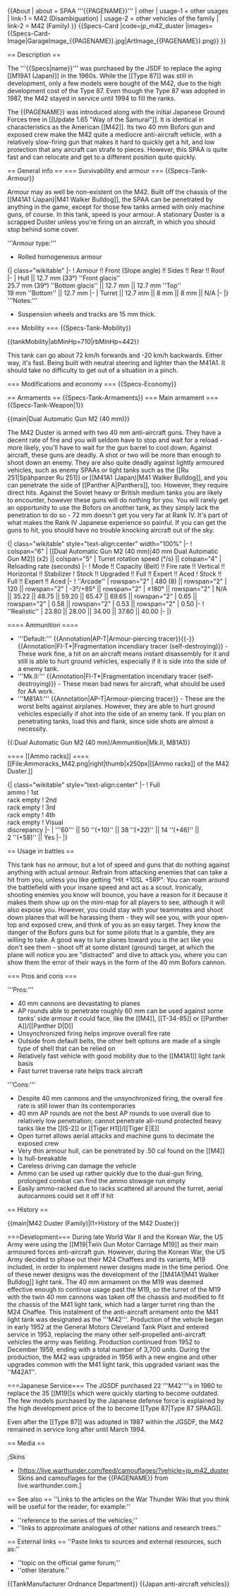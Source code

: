 {{About
| about = SPAA '''{{PAGENAME}}'''
| other
| usage-1 = other usages
| link-1 = M42 (Disambiguation)
| usage-2 = other vehicles of the family
| link-2 = M42 (Family)
}}
{{Specs-Card
|code=jp_m42_duster
|images={{Specs-Card-Image|GarageImage_{{PAGENAME}}.jpg|ArtImage_{{PAGENAME}}.png}}
}}

== Description ==
<!-- ''In the description, the first part should be about the history of the creation and combat usage of the vehicle, as well as its key features. In the second part, tell the reader about the ground vehicle in the game. Insert a screenshot of the vehicle, so that if the novice player does not remember the vehicle by name, he will immediately understand what kind of vehicle the article is talking about.'' -->
The '''{{Specs|name}}''' was purchased by the JSDF to replace the aging [[M19A1 (Japan)]] in the 1960s. While the [[Type 87]] was still in development, only a few models were bought of the M42, due to the high development cost of the Type 87. Even though the Type 87 was adopted in 1987, the M42 stayed in service until 1994 to fill the ranks.

The {{PAGENAME}} was introduced along with the initial Japanese Ground Forces tree in [[Update 1.65 "Way of the Samurai"]]. It is identical in characteristics as the American [[M42]]. Its two 40 mm Bofors gun and exposed crew make the M42 quite a mediocre anti-aircraft vehicle, with a relatively slow-firing gun that makes it hard to quickly get a hit, and low protection that any aircraft can strafe to pieces. However, this SPAA is quite fast and can relocate and get to a different position quite quickly.

== General info ==
=== Survivability and armour ===
{{Specs-Tank-Armour}}
<!-- ''Describe armour protection. Note the most well protected and key weak areas. Appreciate the layout of modules as well as the number and location of crew members. Is the level of armour protection sufficient, is the placement of modules helpful for survival in combat? If necessary use a visual template to indicate the most secure and weak zones of the armour.'' -->

Armour may as well be non-existent on the M42. Built off the chassis of the [[M41A1 (Japan)|M41 Walker Bulldog]], the SPAA can be penetrated by anything in the game, except for those few tanks armed with only machine guns, of course. In this tank, speed is your armour. A stationary Duster is a scrapped Duster unless you're firing on an aircraft, in which you should stop behind some cover.

'''Armour type:'''

* Rolled homogeneous armour

{| class="wikitable"
|-
! Armour !! Front (Slope angle) !! Sides !! Rear !! Roof
|-
| Hull || 12.7 mm (33°) ''Front glacis'' <br /> 25.7 mm (39°) ''Bottom glacis'' || 12.7 mm || 12.7 mm ''Top'' <br /> 19 mm ''Bottom'' || 12.7 mm
|-
| Turret || 12.7 mm || 8 mm || 8 mm || N/A
|-
|}
'''Notes:'''

* Suspension wheels and tracks are 15 mm thick.

=== Mobility ===
{{Specs-Tank-Mobility}}
<!-- ''Write about the mobility of the ground vehicle. Estimate the specific power and manoeuvrability, as well as the maximum speed forwards and backwards.'' -->

{{tankMobility|abMinHp=710|rbMinHp=442}}

This tank can go about 72 km/h forwards and -20 km/h backwards. Either way, it's fast. Being built with neutral steering and lighter than the M41A1. It should take no difficulty to get out of a situation in a pinch.

=== Modifications and economy ===
{{Specs-Economy}}

== Armaments ==
{{Specs-Tank-Armaments}}
=== Main armament ===
{{Specs-Tank-Weapon|1}}
<!-- ''Give the reader information about the characteristics of the main gun. Assess its effectiveness in a battle based on the reloading speed, ballistics and the power of shells. Do not forget about the flexibility of the fire, that is how quickly the cannon can be aimed at the target, open fire on it and aim at another enemy. Add a link to the main article on the gun: <code><nowiki>{{main|Name of the weapon}}</nowiki></code>. Describe in general terms the ammunition available for the main gun. Give advice on how to use them and how to fill the ammunition storage.'' -->
{{main|Dual Automatic Gun M2 (40 mm)}}

The M42 Duster is armed with two 40 mm anti-aircraft guns. They have a decent rate of fire and you will seldom have to stop and wait for a reload - more likely, you'll have to wait for the gun barrel to cool down. Against aircraft, these guns are deadly. A shot or two will be more than enough to shoot down an enemy. They are also quite deadly against lightly armoured vehicles, such as enemy SPAAs or light tanks such as the [[Ru 251|Spähpanzer Ru 251]] or [[M41A1 (Japan)|M41 Walker Bulldog]], and you can penetrate the side of [[Panther A|Panthers]], too. However, they require direct hits. Against the Soviet heavy or British medium tanks you are likely to encounter, however these guns will do nothing for you. You will rarely get an opportunity to use the Bofors on another tank, as they simply lack the penetration to do so - 72 mm doesn't get you very far at Rank IV. It's part of what makes the Rank IV Japanese experience so painful. If you can get the guns to hit, you should have no trouble knocking aircraft out of the sky.

{| class="wikitable" style="text-align:center" width="100%"
|-
! colspan="6" | [[Dual Automatic Gun M2 (40 mm)|40 mm Dual Automatic Gun M2]] (x2) || colspan="5" | Turret rotation speed (°/s) || colspan="4" | Reloading rate (seconds)
|-
! Mode !! Capacity (Belt) !! Fire rate !! Vertical !! Horizontal !! Stabilizer
! Stock !! Upgraded !! Full !! Expert !! Aced
! Stock !! Full !! Expert !! Aced
|-
! ''Arcade''
| rowspan="2" | 480 (8) || rowspan="2" | 120 || rowspan="2" | -3°/+85° || rowspan="2" | ±180° || rowspan="2" | N/A || 35.22 || 48.75 || 59.20 || 65.47 || 69.65 || rowspan="2" | 0.65 || rowspan="2" | 0.58 || rowspan="2" | 0.53 || rowspan="2" | 0.50
|-
! ''Realistic''
| 23.80 || 28.00 || 34.00 || 37.60 || 40.00
|-
|}

==== Ammunition ====
* '''Default:''' {{Annotation|AP-T|Armour-piercing tracer}}{{-}}{{Annotation|FI-T*|Fragmentation incendiary tracer (self-destroying)}} - These work fine, a hit on an aircraft means instant disassembly for it and still is able to hurt ground vehicles, especially if it is side into the side of a enemy tank.
* '''Mk.II:''' {{Annotation|FI-T*|Fragmentation incendiary tracer (self-destroying)}} - These mean bad news for aircraft, what should be used for AA work.
* '''M81A1:''' {{Annotation|AP-T|Armour-piercing tracer}} - These are the worst belts against airplanes. However, they are able to hurt ground vehicles especially if shot into the side of an enemy tank. If you plan on penetrating tanks, load this and flank, since side shots are almost a necessity.

{{:Dual Automatic Gun M2 (40 mm)/Ammunition|Mk.II, M81A1}}

==== [[Ammo racks]] ====
[[File:Ammoracks_M42.png|right|thumb|x250px|[[Ammo racks]] of the M42 Duster.]]
<!-- '''Last updated:''' -->
{| class="wikitable" style="text-align:center"
|-
! Full<br>ammo
! 1st<br>rack empty
! 2nd<br>rack empty
! 3rd<br>rack empty
! 4th<br>rack empty
! Visual<br>discrepancy
|-
| '''60''' || 50&nbsp;''(+10)'' || 38&nbsp;''(+22)'' || 14&nbsp;''(+46)'' || 2&nbsp;''(+58)'' || Yes
|-
|}

== Usage in battles ==
<!-- ''Describe the tactics of playing in the vehicle, the features of using vehicles in the team and advice on tactics. Refrain from creating a "guide" - do not impose a single point of view but instead give the reader food for thought. Describe the most dangerous enemies and give recommendations on fighting them. If necessary, note the specifics of the game in different modes (AB, RB, SB).'' -->

This tank has no armour, but a lot of speed and guns that do nothing against anything with actual armour. Refrain from attacking enemies that can take a hit from you, unless you like getting "Hit +10SL +5RP". You can roam around the battlefield with your insane speed and act as a scout. Ironically, shooting enemies you know will bounce, you have a reason for it because it makes them show up on the mini-map for all players to see, although it will also expose you. However, you could stay with your teammates and shoot down planes that will be harassing them - they will see you, with your open-top and exposed crew, and think of you as an easy target. They know the danger of the Bofors guns but for some pilots that is a gamble, they are willing to take. A good way to lure planes toward you is the act like you don't see them - shoot off at some distant (ground) target, at which the plane will notice you are "distracted" and dive to attack you, where you can show them the error of their ways in the form of the 40 mm Bofors cannon.

=== Pros and cons ===
<!-- ''Summarise and briefly evaluate the vehicle in terms of its characteristics and combat effectiveness. Mark its pros and cons in a bulleted list. Try not to use more than 6 points for each of the characteristics. Avoid using categorical definitions such as "bad", "good" and the like - use substitutions with softer forms such as "inadequate" and "effective".'' -->

'''Pros:'''

* 40 mm cannons are devastating to planes
* AP rounds able to penetrate roughly 60 mm can be used against some tanks' side armour it could face, like the [[M4]], [[T-34-85]] or [[Panther A]]/[[Panther D|D]]
* Unsynchronized firing helps improve overall fire rate
* Outside from default belts, the other belt options are made of a single type of shell that can be relied on
* Relatively fast vehicle with good mobility due to the [[M41A1]] light tank basis
* Fast turret traverse rate helps track aircraft

'''Cons:'''

* Despite 40 mm cannons and the unsynchronized firing, the overall fire rate is still lower than its contemporaries
* 40 mm AP rounds are not the best AP rounds to use overall due to relatively low penetration; cannot penetrate all-round protected heavy tanks like the [[IS-2]] or [[Tiger H1]]/[[Tiger E|E]]
* Open turret allows aerial attacks and machine guns to decimate the exposed crew
* Very thin armour hull, can be penetrated by .50 cal found on the [[M4]]
* Is hull-breakable
* Careless driving can damage the vehicle
* Ammo can be used up rather quickly due to the dual-gun firing, prolonged combat can find the ammo stowage run empty
* Easily ammo-racked due to racks scattered all around the turret, aerial autocannons could set it off if hit

== History ==
<!--''Describe the history of the creation and combat usage of the vehicle in more detail than in the introduction. If the historical reference turns out to be too long, take it to a separate article, taking a link to the article about the vehicle and adding a block "/History" (example: <nowiki>https://wiki.warthunder.com/(Vehicle-name)/History</nowiki>) and add a link to it here using the <code>main</code> template. Be sure to reference text and sources by using <code><nowiki><ref></ref></nowiki></code>, as well as adding them at the end of the article with <code><nowiki><references /></nowiki></code>. This section may also include the vehicle's dev blog entry (if applicable) and the in-game encyclopedia description (under <code><nowiki>=== In-game description ===</nowiki></code>, also if applicable).''-->
{{main|M42 Duster (Family)|l1=History of the M42 Duster}}

===Development===
During late World War II and the Korean War, the US Army were using the [[M19|Twin Gun Motor Carriage M19]] as their main armoured forces anti-aircraft gun. However, during the Korean War, the US Army decided to phase out their M24 Chaffees and its variants, M19 included, in order to implement newer designs made in the time period. One of these newer designs was the development of the [[M41A1|M41 Walker Bulldog]] light tank. The 40 mm armament on the M19 was deemed effective enough to continue usage past the M19, so the turret of the M19 with the twin 40 mm cannons was taken off the chassis and modified to fit the chassis of the M41 light tank, which had a larger turret ring than the M24 Chaffee. This instalment of the anti-aircraft armament onto the M41 light tank was designated as the '''M42'''. Production of the vehicle began in early 1952 at the General Motors Cleveland Tank Plant and entered service in 1953, replacing the many other self-propelled anti-aircraft vehicles the army was fielding. Production continued from 1952 to December 1959, ending with a total number of 3,700 units. During the production, the M42 was upgraded in 1956 with a new engine and other upgrades common with the M41 light tank, this upgraded variant was the ''M42A1''.

===Japanese Service===
The JGSDF purchased 22 '''M42''''s in 1960 to replace the 35 [[M19]]s which were quickly starting to become outdated. The few models purchased by the Japanese defense force is explained by the high development price of the to become [[Type 87|Type 87 SPAAG]].

Even after the [[Type 87]] was adopted in 1987 within the JGSDF, the M42 remained in service long after until March 1994.

== Media ==
<!-- ''Excellent additions to the article would be video guides, screenshots from the game, and photos.'' -->

;Skins
* [https://live.warthunder.com/feed/camouflages/?vehicle=jp_m42_duster Skins and camouflages for the {{PAGENAME}} from live.warthunder.com.]

== See also ==
''Links to the articles on the War Thunder Wiki that you think will be useful for the reader, for example:''
* ''reference to the series of the vehicles;''
* ''links to approximate analogues of other nations and research trees.''

== External links ==
''Paste links to sources and external resources, such as:''
* ''topic on the official game forum;''
* ''other literature.''

{{TankManufacturer Ordnance Department}}
{{Japan anti-aircraft vehicles}}